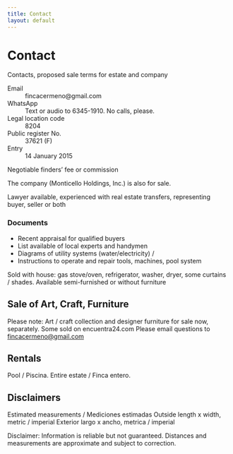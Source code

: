 ```yaml
---
title: Contact
layout: default
---
```




# Contact

Contacts, proposed sale terms for estate and company


<dl>

<dt>Email</dt>
<dd>fincacermeno@gmail.com</dd>

<dt>WhatsApp</dt>
<dd>Text or audio to 6345-1910. No calls, please.</dd>

<dt>Legal location code</dt>
<dd>8204</dd>

<dt>Public register No.</dt>
<dd>37621 (F)</dd>

<dt>Entry</dt>
<dd>14 January 2015</dd>

</dl>


Negotiable finders’ fee or commission


The company (Monticello Holdings, Inc.) is also for sale.

Lawyer available, experienced with real estate transfers, representing buyer, seller or both

### Documents

*   Recent appraisal for qualified buyers
*   List available of local experts and handymen
*   Diagrams of utility systems (water/electricity) /
*   Instructions to operate and repair tools, machines, pool system

Sold with house: gas stove/oven, refrigerator, washer, dryer, some curtains / shades. Available semi-furnished or without furniture



## Sale of Art, Craft, Furniture

Please note: Art / craft collection and designer furniture for sale now, separately. Some sold on encuentra24.com  Please email questions to fincacermeno@gmail.com


## Rentals

Pool / Piscina. Entire estate / Finca entero.



## Disclaimers

Estimated measurements / Mediciones estimadas
Outside length x width, metric / imperial
Exterior largo x ancho, metrica / imperial

Disclaimer: Information is reliable but not guaranteed. Distances and measurements are approximate and subject to correction.
